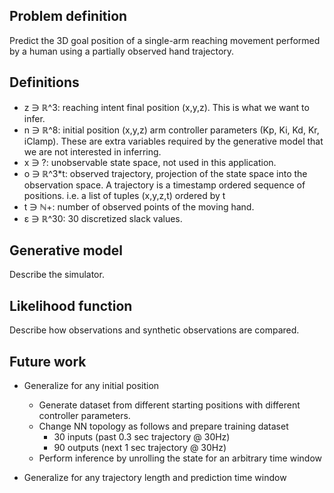 Problem definition
------------------
Predict the 3D goal position of a single-arm reaching movement performed by a human using a partially observed 
hand trajectory.


Definitions
-----------
- z ∋ ℝ^3: reaching intent final position (x,y,z). This is what we want to infer. 
- n ∋ ℝ^8: initial position (x,y,z) arm controller parameters (Kp, Ki, Kd, Kr, iClamp). These are extra 
           variables required by the generative model that we are not interested in inferring.
- x ∋ ?: unobservable state space, not used in this application.
- o ∋ ℝ^3*t: observed trajectory, projection of the state space into the observation space. A trajectory is a 
             timestamp ordered sequence of positions. i.e. a list of tuples (x,y,z,t) ordered by t 
- t ∋ ℕ+: number of observed points of the moving hand.
- ε ∋ ℝ^30: 30 discretized slack values.


Generative model
----------------
Describe the simulator.


Likelihood function
-------------------
Describe how observations and synthetic observations are compared.


Future work
-----------
- Generalize for any initial position
    - Generate dataset from different starting positions with different controller parameters.
    - Change NN topology as follows and prepare training dataset
        - 30 inputs (past 0.3 sec trajectory @ 30Hz)
        - 90 outputs (next 1 sec trajectory @ 30Hz)
    - Perform inference by unrolling the state for an arbitrary time window

- Generalize for any trajectory length and prediction time window
